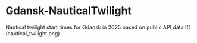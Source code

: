 # Gdansk-NauticalTwilight
Nautical twilight start times for Gdansk in 2025 based on public API data
!{}(nautical_twilight.png)
